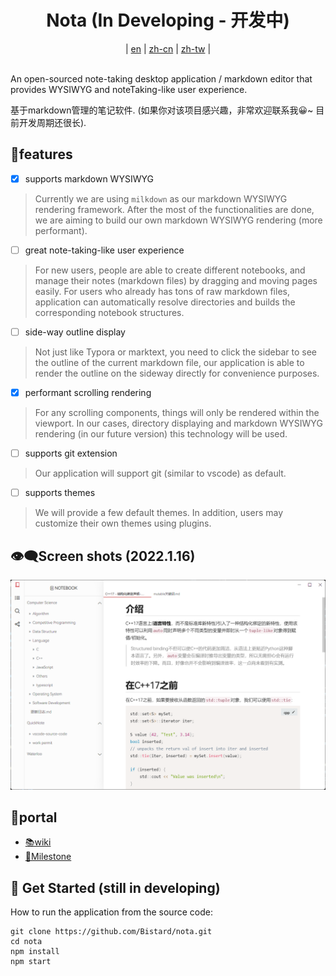 <h1 align="center">Nota (In Developing - 开发中)</h1>
<div align="center">
  |
  <a href="README.md">en</a>
  |
  <a href="doc/readme/zh-cn.md">zh-cn</a>
  |
  <a href="doc/readme/zh-tw.md">zh-tw</a>
  |
</div>

<br>

An open-sourced note-taking desktop application / markdown editor that provides WYSIWYG and noteTaking-like user experience.

基于markdown管理的笔记软件. (如果你对该项目感兴趣，非常欢迎联系我😀~ 目前开发周期还很长).

## 💖features
* [x] supports markdown WYSIWYG
> Currently we are using `milkdown` as our markdown WYSIWYG rendering framework. After the most of the functionalities are done, we are aiming to build our own markdown WYSIWYG rendering (more performant).
* [ ] great note-taking-like user experience
> For new users, people are able to create different notebooks, and manage their notes (markdown files) by dragging and moving pages easily.
> For users who already has tons of raw markdown files, application can automatically resolve directories and builds the corresponding notebook structures.
* [ ] side-way outline display
> Not just like Typora or marktext, you need to click the sidebar to see the outline of the current markdown file, our application is able to render the outline on the sideway directly for convenience purposes.
* [x] performant scrolling rendering
> For any scrolling components, things will only be rendered within the viewport. In our cases, directory displaying and markdown WYSIWYG rendering (in our future version) this technology will be used.
* [ ] supports git extension
> Our application will support git (similar to vscode) as default.
* [ ] supports themes
> We will provide a few default themes. In addition, users may customize their own themes using plugins.

## 👁‍🗨Screen shots (2022.1.16)
![screenshot](./doc/images/2022.1.16.png)

## 🚪portal
- [📚wiki](https://github.com/Bistard/nota/wiki)
- [🚕Milestone](https://github.com/Bistard/nota/wiki/Milestone)

## 🏃 Get Started (still in developing)
How to run the application from the source code:
```
git clone https://github.com/Bistard/nota.git
cd nota
npm install
npm start
```